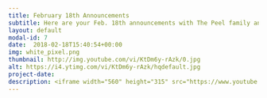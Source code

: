 ```yaml
---
title: February 18th Announcements
subtitle: Here are your Feb. 18th announcements with The Peel family and Richie Runnells
layout: default
modal-id: 7 
date:  2018-02-18T15:40:54+00:00
img: white_pixel.png
thumbnail: http://img.youtube.com/vi/KtDm6y-rAzk/0.jpg
alt: https://i4.ytimg.com/vi/KtDm6y-rAzk/hqdefault.jpg
project-date: 
description: <iframe width="560" height="315" src="https://www.youtube.com/embed/KtDm6y-rAzk" frameborder="0" allowfullscreen></iframe> 
---
```

